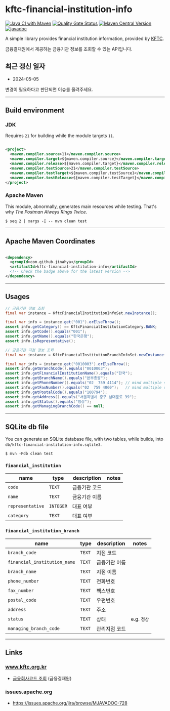 # kftc-financial-institution-info

[![Java CI with Maven](https://github.com/jinahya/kftc-financial-institution-info/actions/workflows/maven.yml/badge.svg)](https://github.com/jinahya/kftc-financial-institution-info/actions/workflows/maven.yml)
[![Quality Gate Status](https://sonarcloud.io/api/project_badges/measure?project=jinahya_kftc-financial-institution-info&metric=alert_status)](https://sonarcloud.io/summary/new_code?id=jinahya_kftc-financial-institution-info)
[![Maven Central Version](https://img.shields.io/maven-central/v/com.github.jinahya/kftc-financial-institution-info)](https://search.maven.org/artifact/com.github.jinahya/kftc-financial-institution-info)
[![javadoc](https://javadoc.io/badge2/com.github.jinahya/kftc-financial-institution-info/javadoc.svg)](https://javadoc.io/doc/com.github.jinahya/kftc-financial-institution-info)

A simple library provides financial institution information, provided
by [KFTC](https://www.kftc.or.kr/kftc/data/EgovBankListMove.do).

금융결재원에서 제공하는 금융기관 정보를 조회할 수 있는 API입니다.

## 최근 갱신 일자

* 2024-05-05

변경이 필요하다고 판단되면 이슈를 올려주세요.

---

## Build environment

### JDK

Requires `21` for building while the module targets `11`.

```xml

<project>
  <maven.compiler.source>11</maven.compiler.source>
  <maven.compiler.target>${maven.compiler.source}</maven.compiler.target>
  <maven.compiler.release>${maven.compiler.target}</maven.compiler.release>
  <maven.compiler.testSource>21</maven.compiler.testSource>
  <maven.compiler.testTarget>${maven.compiler.testSource}</maven.compiler.testTarget>
  <maven.compiler.testRelease>${maven.compiler.testTarget}</maven.compiler.testRelease>
</project>
```

### Apache Maven

This module, abnormally, generates main resources while testing. That's why *The Postman Always Rings Twice*.

```shell
$ seq 2 | xargs -I -- mvn clean test
```

---

## Apache Maven Coordinates

```xml

<dependency>
  <groupId>com.github.jinahya</groupId>
  <artifactId>kftc-financial-institution-info</artifactId>
  <!-- Check the badge above for the latest version -->
</dependency>
```

---

## Usages

```java
// 금융기관 정보 조회
final var instance = KftcFinancialInstitutionInfoSet.newInstance();

final var info = instance.get("001").orElseThrow();
assert info.getCategory() == KftcFinancialInstitutionCategory.BANK;
assert info.getCode().equals("001");
assert info.getName().equals("한국은행");
assert info.isRepresentative();
```

```java
// 금융기관 지점 정보 조회
final var instance = KftcFinancialInstitutionBranchInfoSet.newInstance();

final var info = instance.get("0010003").orElseThrow();
assert info.getBranchCode().equals("0010003");
assert info.getFinancialInstitutionName().equals("한국");
assert info.getBranchName().equals("본부총괄");
assert info.getPhoneNumber().equals("02  759 4114"); // mind multiple spaces
assert info.getFaxNumber().equals("02  759 4060");   // mind multiple spaces
assert info.getPostalCode().equals("100794");
assert info.getAddress().equals("서울특별시 중구 남대문로 39");
assert info.getStatus().equals("정상");
assert info.getManagingBranchCode() == null;
```

---

## SQLite db file

You can generate an SQLite database file, with two tables, while builds, into `db/kftc-financial-institution-info.sqlite3`.

```shell
$ mvn -Pdb clean test
```

### `financial_institution`

| name             | type      | description | notes |
|------------------|-----------|-------------|-------|
| `code`           | `TEXT`    | 금융기관 코드     |       |
| `name`           | `TEXT`    | 금융기관 이름     |       |
| `representative` | `INTEGER` | 대표 여부       |       |
| `category`       | `TEXT`    | 대표 여부       |       |

### `financial_institution_branch`

| name                         | type   | description | notes     |
|------------------------------|--------|-------------|-----------|
| `branch_code`                | `TEXT` | 지점 코드       |           |
| `financial_institution_name` | `TEXT` | 금융기관 이름     |           |
| `branch_name`                | `TEXT` | 지점 이름       |           |
| `phone_number`               | `TEXT` | 전화번호        |           |
| `fax_number`                 | `TEXT` | 팩스번호        |           |
| `postal_code`                | `TEXT` | 우편번호        |           |
| `address`                    | `TEXT` | 주소          |           |
| `status`                     | `TEXT` | 상태          | e.g. `정상` |
| `managing_branch_code`       | `TEXT` | 관리지점 코드     |           |

---

## Links

### www.kftc.org.kr

* [금융회사코드 조회](https://www.kftc.or.kr/kftc/data/EgovBankListMove.do) (금융결재원)

### issues.apache.org

* https://issues.apache.org/jira/browse/MJAVADOC-728
